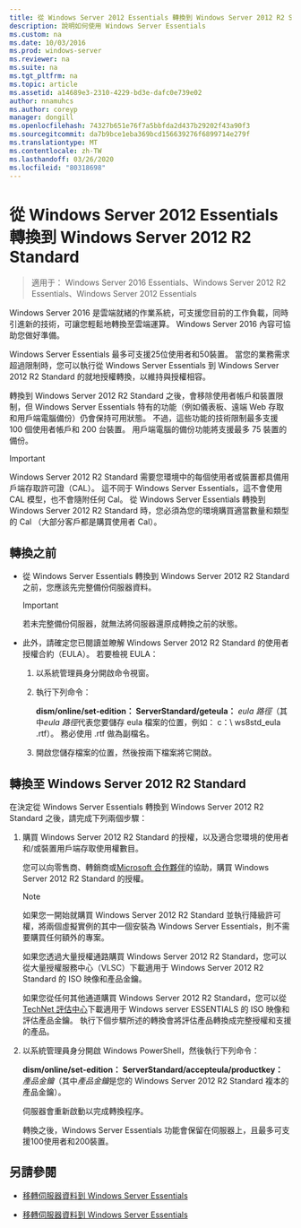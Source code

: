 ```yaml
---
title: 從 Windows Server 2012 Essentials 轉換到 Windows Server 2012 R2 Standard
description: 說明如何使用 Windows Server Essentials
ms.custom: na
ms.date: 10/03/2016
ms.prod: windows-server
ms.reviewer: na
ms.suite: na
ms.tgt_pltfrm: na
ms.topic: article
ms.assetid: a14689e3-2310-4229-bd3e-dafc0e739e02
author: nnamuhcs
ms.author: coreyp
manager: dongill
ms.openlocfilehash: 74327b651e76f7a5bbfda2d437b29202f43a90f3
ms.sourcegitcommit: da7b9bce1eba369bcd156639276f6899714e279f
ms.translationtype: MT
ms.contentlocale: zh-TW
ms.lasthandoff: 03/26/2020
ms.locfileid: "80318698"
---
```

# <a name="transition-from-windows-server-essentials-to-windows-server-2012-r2-standard"></a>從 Windows Server 2012 Essentials 轉換到 Windows Server 2012 R2 Standard

>適用于： Windows Server 2016 Essentials、Windows Server 2012 R2 Essentials、Windows Server 2012 Essentials

Windows Server 2016 是雲端就緒的作業系統，可支援您目前的工作負載，同時引進新的技術，可讓您輕鬆地轉換至雲端運算。 Windows Server 2016 內容可協助您做好準備。

 Windows Server Essentials 最多可支援25位使用者和50裝置。 當您的業務需求超過限制時，您可以執行從 Windows Server Essentials 到 Windows Server 2012 R2 Standard 的就地授權轉換，以維持與授權相容。  
  
 轉換到 Windows Server 2012 R2 Standard 之後，會移除使用者帳戶和裝置限制，但 Windows Server Essentials 特有的功能（例如儀表板、遠端 Web 存取和用戶端電腦備份）仍會保持可用狀態。 不過，這些功能的技術限制最多支援 100 個使用者帳戶和 200 台裝置。 用戶端電腦的備份功能將支援最多 75 裝置的備份。  
  
> [!IMPORTANT]
>   Windows Server 2012 R2 Standard 需要您環境中的每個使用者或裝置都具備用戶端存取許可證（CAL）。 這不同于 Windows Server Essentials，這不會使用 CAL 模型，也不會隨附任何 Cal。 從 Windows Server Essentials 轉換到 Windows Server 2012 R2 Standard 時，您必須為您的環境購買適當數量和類型的 Cal （大部分客戶都是購買使用者 Cal）。  
  
## <a name="before-the-transition"></a>轉換之前  
  
-   從 Windows Server Essentials 轉換到 Windows Server 2012 R2 Standard 之前，您應該先完整備份伺服器資料。  
  
    > [!IMPORTANT]
    >  若未完整備份伺服器，就無法將伺服器還原成轉換之前的狀態。  
  
-   此外，請確定您已閱讀並瞭解 Windows Server 2012 R2 Standard 的使用者授權合約（EULA）。 若要檢視 EULA：  
  
    1.  以系統管理員身分開啟命令視窗。  
  
    2.  執行下列命令：  
  
         **dism/online/set-edition： ServerStandard/geteula：** *eula 路徑*（其中*eula 路徑*代表您要儲存 eula 檔案的位置，例如： c：\ ws8std_eula .rtf）。 務必使用 .rtf 做為副檔名。  
  
    3.  開啟您儲存檔案的位置，然後按兩下檔案將它開啟。  
  
## <a name="transition-to--windows-server-2012-r2-standard"></a>轉換至 Windows Server 2012 R2 Standard  
 在決定從 Windows Server Essentials 轉換到 Windows Server 2012 R2 Standard 之後，請完成下列兩個步驟：  
  
1. 購買 Windows Server 2012 R2 Standard 的授權，以及適合您環境的使用者和/或裝置用戶端存取使用權數目。  
  
    您可以向零售商、轉銷商或[Microsoft 合作夥伴](https://pinpoint.microsoft.com/SelectCulture.aspx)的協助，購買 Windows Server 2012 R2 Standard 的授權。  
  
   > [!NOTE]
   >  如果您一開始就購買 Windows Server 2012 R2 Standard 並執行降級許可權，將兩個虛擬實例的其中一個安裝為 Windows Server Essentials，則不需要購買任何額外的專案。  
   >   
   >  如果您透過大量授權通路購買 Windows Server 2012 R2 Standard，您可以從大量授權服務中心（VLSC）下載適用于 Windows Server 2012 R2 Standard 的 ISO 映像和產品金鑰。  
   >   
   >  如果您從任何其他通道購買 Windows Server 2012 R2 Standard，您可以從[TechNet 評估中心](https://technet.microsoft.com/evalcenter/jj659306.aspx)下載適用于 Windows server ESSENTIALS 的 ISO 映像和評估產品金鑰。 執行下個步驟所述的轉換會將評估產品轉換成完整授權和支援的產品。  
  
2. 以系統管理員身分開啟 Windows PowerShell，然後執行下列命令：  
  
    **dism/online/set-edition： ServerStandard/accepteula/productkey：** *產品金鑰*（其中*產品金鑰*是您的 Windows Server 2012 R2 Standard 複本的產品金鑰）。  
  
    伺服器會重新啟動以完成轉換程序。  
  
   轉換之後，Windows Server Essentials 功能會保留在伺服器上，且最多可支援100使用者和200裝置。  
  
## <a name="see-also"></a>另請參閱  
  

-   [移轉伺服器資料到 Windows Server Essentials](Migrate-Server-Data-to-Windows-Server-Essentials.md)

-   [移轉伺服器資料到 Windows Server Essentials](../migrate/Migrate-Server-Data-to-Windows-Server-Essentials.md)

